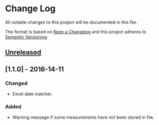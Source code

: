 # Change Log
All notable changes to this project will be documented in this file.

The format is based on [Keep a Changelog](http://keepachangelog.com/) 
and this project adheres to [Semantic Versioning](http://semver.org/).

## [Unreleased]
## [1.1.0] - 2016-14-11

### Changed
- Excel date matcher.

### Added
- Warning message if some measurements have not been stored in file.

[Unreleased]: https://github.com/olivierlacan/keep-a-changelog/compare/v1.1.0...HEAD
[0.0.2]: https://github.com/olivierlacan/keep-a-changelog/compare/v1.0.0...v1.1.0